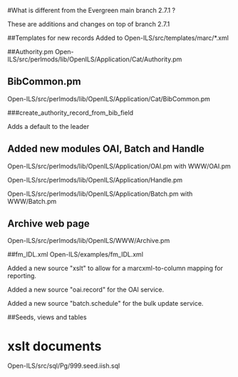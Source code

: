 #What is different from the Evergreen main branch 2.7.1 ?

These are additions and changes on top of branch 2.7.1

##Templates for new records
Added to Open-ILS/src/templates/marc/*.xml

##Authority.pm
Open-ILS/src/perlmods/lib/OpenILS/Application/Cat/Authority.pm

## BibCommon.pm
Open-ILS/src/perlmods/lib/OpenILS/Application/Cat/BibCommon.pm

###create_authority_record_from_bib_field

Adds a default to the leader

## Added new modules OAI, Batch and Handle
Open-ILS/src/perlmods/lib/OpenILS/Application/OAI.pm with WWW/OAI.pm

Open-ILS/src/perlmods/lib/OpenILS/Application/Handle.pm

Open-ILS/src/perlmods/lib/OpenILS/Application/Batch.pm with WWW/Batch.pm

## Archive web page
Open-ILS/src/perlmods/lib/OpenILS/WWW/Archive.pm

##fm_IDL.xml
Open-ILS/examples/fm_IDL.xml

Added a new source "xslt" to allow for a marcxml-to-column mapping for reporting.

Added a new source "oai.record" for the OAI service.

Added a new source "batch.schedule" for the bulk update service.

##Seeds, views and tables

# xslt documents
Open-ILS/src/sql/Pg/999.seed.iish.sql
